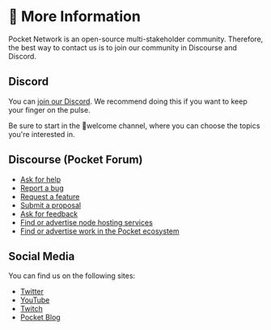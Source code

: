 # 💬 More Information

Pocket Network is an open-source multi-stakeholder community. Therefore, the best way to contact us is to join our community in Discourse and Discord.

## Discord

You can [join our Discord](https://discord.gg/pokt). We recommend doing this if you want to keep your finger on the pulse.

Be sure to start in the 👋welcome channel, where you can choose the topics you're interested in.

## Discourse (Pocket Forum)

* [Ask for help](https://forum.pokt.network/c/help/support-requests/54)
* [Report a bug](https://forum.pokt.network/c/help/bug-reports/69)
* [Request a feature](https://forum.pokt.network/c/needs/feature-requests/39)
* [Submit a proposal](https://forum.pokt.network/c/governance/9)
* [Ask for feedback](https://forum.pokt.network/c/help/feedback-requests/55)
* [Find or advertise node hosting services](https://forum.pokt.network/c/marketplace/node-hosting-services/58)
* [Find or advertise work in the Pocket ecosystem](https://forum.pokt.network/c/marketplace/contributors-for-hire/59)

## Social Media

You can find us on the following sites:

* [Twitter](https://twitter.com/poktnetwork)
* [YouTube](https://www.youtube.com/pocketnetwork)
* [Twitch](https://twitch.tv/poktnetwork)
* [Pocket Blog](https://www.blog.pokt.network)
